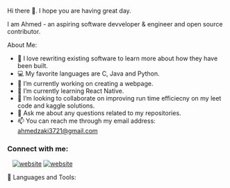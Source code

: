 Hi there 👋. I hope you are having great day.

I am Ahmed - an aspiring software devveloper & engineer and open source contributor.

About Me: 
- 🔎 I love rewriting existing software to learn more about how they have been built.
- 💻 My favorite languages are C, Java and Python.
- 🔭 I’m currently working on creating a webpage. 
- 🌱 I’m currently learning React Native.
- 👯 I’m looking to collaborate on improving run time efficiecny on my leet code and kaggle solutions. 
- 💬 Ask me about any questions related to my repositories. 
- 📫 You can reach me through my email address: ahmedzaki3721@gmail.com

### Connect with me:

&nbsp;&nbsp;
[![website](file:///C:/Users/Mohammed%20Ahmed%20Zaki/Downloads/icons8-linkedin.svg)](https://www.linkedin.com/in/mohammed-ahmed-zakiuddin-00138917b/#gh-light-mode-only)
[![website](file:///C:/Users/Mohammed%20Ahmed%20Zaki/Downloads/icons8-linkedin%20(1).svg)](https://www.linkedin.com/in/mohammed-ahmed-zakiuddin-00138917b/#gh-dark-mode-only)


🔨 Languages and Tools:
   
 [linkedin]: https://www.linkedin.com/in/mohammed-ahmed-zakiuddin-00138917b/
